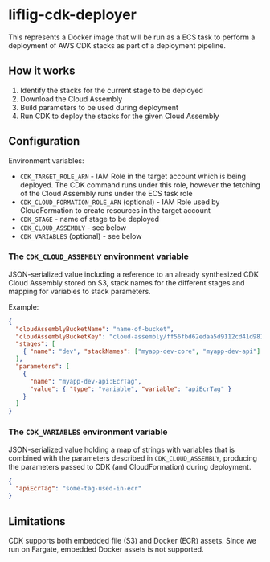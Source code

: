# liflig-cdk-deployer

This represents a Docker image that will be run as a ECS task
to perform a deployment of AWS CDK stacks as part of a deployment
pipeline.

## How it works

1. Identify the stacks for the current stage to be deployed
1. Download the Cloud Assembly
1. Build parameters to be used during deployment
1. Run CDK to deploy the stacks for the given Cloud Assembly

## Configuration

Environment variables:

- `CDK_TARGET_ROLE_ARN` - IAM Role in the target account which
  is being deployed. The CDK command runs under this role,
  however the fetching of the Cloud Assembly runs under the
  ECS task role
- `CDK_CLOUD_FORMATION_ROLE_ARN` (optional) - IAM Role used by
  CloudFormation to create resources in the target account
- `CDK_STAGE` - name of stage to be deployed
- `CDK_CLOUD_ASSEMBLY` - see below
- `CDK_VARIABLES` (optional) - see below

### The `CDK_CLOUD_ASSEMBLY` environment variable

JSON-serialized value including a reference to an already
synthesized CDK Cloud Assembly stored on S3, stack names for
the different stages and mapping for variables to stack parameters.

Example:

```json
{
  "cloudAssemblyBucketName": "name-of-bucket",
  "cloudAssemblyBucketKey": "cloud-assembly/ff56fbd62edaa5d9112cd41d981a4bf966f088361b9c4eab7620389905390bd2.zip",
  "stages": [
    { "name": "dev", "stackNames": ["myapp-dev-core", "myapp-dev-api"] }
  ],
  "parameters": [
    {
      "name": "myapp-dev-api:EcrTag",
      "value": { "type": "variable", "variable": "apiEcrTag" }
    }
  ]
}
```

### The `CDK_VARIABLES` environment variable

JSON-serialized value holding a map of strings with variables that
is combined with the parameters described in `CDK_CLOUD_ASSEMBLY`,
producing the parameters passed to CDK (and CloudFormation) during
deployment.

```json
{
  "apiEcrTag": "some-tag-used-in-ecr"
}
```

## Limitations

CDK supports both embedded file (S3) and Docker (ECR) assets. Since we
run on Fargate, embedded Docker assets is not supported.
